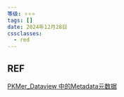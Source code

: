 ```yaml
---
等级: ⭐⭐⭐
tags: []
date: 2024年12月28日
cssclasses:
  - red
---
```




## REF
[PKMer_Dataview 中的Metadata元数据](https://pkmer.cn/Pkmer-Docs/10-obsidian/obsidian%E7%A4%BE%E5%8C%BA%E6%8F%92%E4%BB%B6/dataview/dataview%E5%9F%BA%E6%9C%AC%E8%AF%AD%E6%B3%95/10---metadata-%E5%85%83%E6%95%B0%E6%8D%AE/)

